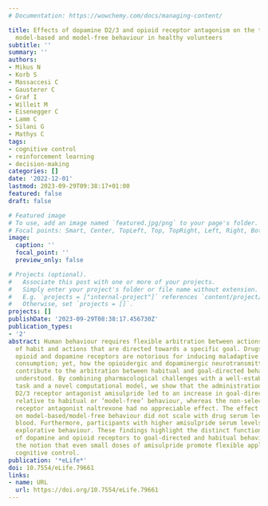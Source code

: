 ```yaml
---
# Documentation: https://wowchemy.com/docs/managing-content/

title: Effects of dopamine D2/3 and opioid receptor antagonism on the trade-off between
  model-based and model-free behaviour in healthy volunteers
subtitle: ''
summary: ''
authors:
- Mikus N
- Korb S
- Massaccesi C
- Gausterer C
- Graf I
- Willeit M
- Eisenegger C
- Lamm C
- Silani G
- Mathys C
tags:
- cognitive control
- reinforcement learning
- decision-making
categories: []
date: '2022-12-01'
lastmod: 2023-09-29T09:38:17+01:00
featured: false
draft: false

# Featured image
# To use, add an image named `featured.jpg/png` to your page's folder.
# Focal points: Smart, Center, TopLeft, Top, TopRight, Left, Right, BottomLeft, Bottom, BottomRight.
image:
  caption: ''
  focal_point: ''
  preview_only: false

# Projects (optional).
#   Associate this post with one or more of your projects.
#   Simply enter your project's folder or file name without extension.
#   E.g. `projects = ["internal-project"]` references `content/project/deep-learning/index.md`.
#   Otherwise, set `projects = []`.
projects: []
publishDate: '2023-09-29T08:38:17.456730Z'
publication_types:
- '2'
abstract: Human behaviour requires flexible arbitration between actions we do out
  of habit and actions that are directed towards a specific goal. Drugs that target
  opioid and dopamine receptors are notorious for inducing maladaptive habitual drug
  consumption; yet, how the opioidergic and dopaminergic neurotransmitter systems
  contribute to the arbitration between habitual and goal-directed behaviour is poorly
  understood. By combining pharmacological challenges with a well-established decision-making
  task and a novel computational model, we show that the administration of the dopamine
  D2/3 receptor antagonist amisulpride led to an increase in goal-directed or ‘model-based’
  relative to habitual or ‘model-free’ behaviour, whereas the non-selective opioid
  receptor antagonist naltrexone had no appreciable effect. The effect of amisulpride
  on model-based/model-free behaviour did not scale with drug serum levels in the
  blood. Furthermore, participants with higher amisulpride serum levels showed higher
  explorative behaviour. These findings highlight the distinct functional contributions
  of dopamine and opioid receptors to goal-directed and habitual behaviour and support
  the notion that even small doses of amisulpride promote flexible application of
  cognitive control.
publication: '*eLife*'
doi: 10.7554/eLife.79661
links:
- name: URL
  url: https://doi.org/10.7554/eLife.79661
---
```

